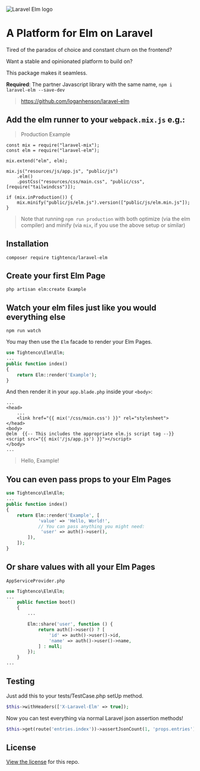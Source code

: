 ![Laravel Elm logo](https://raw.githubusercontent.com/tightenco/laravel-elm/master/laravel-elm-banner.png)

# A Platform for Elm on Laravel 

Tired of the paradox of choice and constant churn on the frontend?

Want a stable and opinionated platform to build on?

This package makes it seamless.

**Required**: The partner Javascript library with the same name, `npm i laravel-elm --save-dev`
> https://github.com/loganhenson/laravel-elm

## Add the elm runner to your `webpack.mix.js` e.g.:
> Production Example
```
const mix = require("laravel-mix");
const elm = require("laravel-elm");

mix.extend("elm", elm);

mix.js("resources/js/app.js", "public/js")
    .elm()
    .postCss("resources/css/main.css", "public/css", [require("tailwindcss")]);

if (mix.inProduction()) {
    mix.minify("public/js/elm.js").version(["public/js/elm.min.js"]);
}
```

> Note that running `npm run production` with both optimize (via the elm compiler) and minify (via `mix`, if you use the above setup or similar)

## Installation

```
composer require tightenco/laravel-elm
```

## Create your first Elm Page
```
php artisan elm:create Example
```

## Watch your elm files just like you would everything else
```
npm run watch
```

You may then use the `Elm` facade to render your Elm Pages.

```php
use Tightenco\Elm\Elm;
...
public function index()
{
    return Elm::render('Example');
}
```

And then render it in your `app.blade.php` inside your `<body>`:

```blade
...
<head>
    ...
    <link href="{{ mix('/css/main.css') }}" rel="stylesheet">
</head>
<body>
@elm  {{-- This includes the appropriate elm.js script tag --}}
<script src="{{ mix('/js/app.js') }}"></script>
</body>
...
```

> Hello, Example!

## You can even pass props to your Elm Pages

```php
use Tightenco\Elm\Elm;
...
public function index()
{
    return Elm::render('Example', [
            'value' => 'Hello, World!',
            // You can pass anything you might need:
             'user' => auth()->user(),
        ]),
    ]);
}
```

## Or share values with all your Elm Pages

`AppServiceProvider.php`
```php
use Tightenco\Elm\Elm;
...
    public function boot()
    {
        ...

        Elm::share('user', function () {
            return auth()->user() ? [
                'id' => auth()->user()->id,
                'name' => auth()->user()->name,
            ] : null;
        });
    }
...
```

## Testing

Just add this to your tests/TestCase.php setUp method.
```php
$this->withHeaders(['X-Laravel-Elm' => true]);
```

Now you can test everything via normal Laravel json assertion methods!
```php
$this->get(route('entries.index'))->assertJsonCount(1, 'props.entries');
```

## License

[View the license](https://github.com/tightenco/laravel-elm/blob/master/LICENSE) for this repo.
